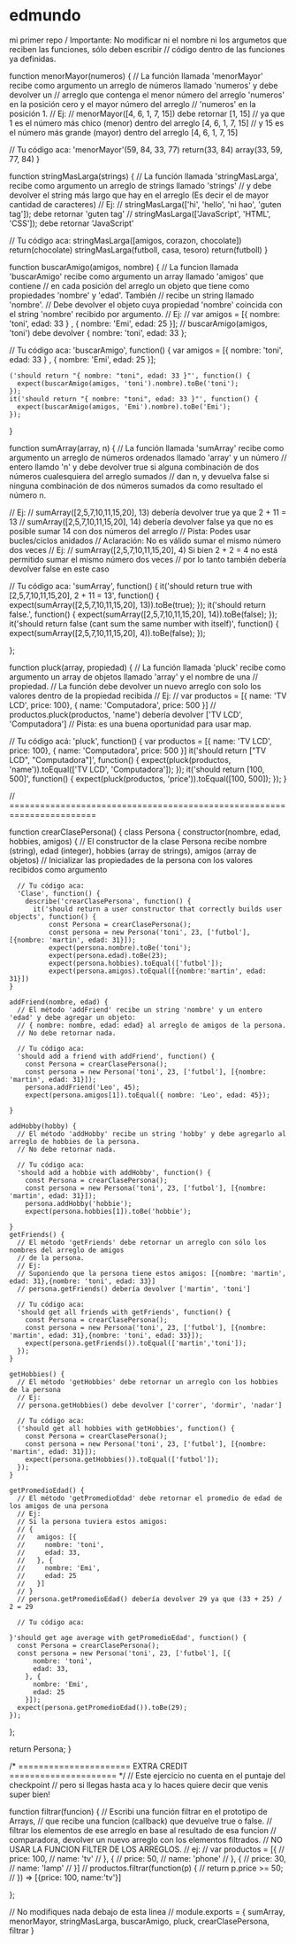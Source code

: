 # edmundo
mi primer repo
/ Importante: No modificar ni el nombre ni los argumetos que reciben las funciones, sólo deben escribir
// código dentro de las funciones ya definidas.

function menorMayor(numeros) {
  // La función llamada 'menorMayor' recibe como argumento un arreglo de números llamado 'numeros' y debe devolver un
  // arreglo que contenga el menor número del arreglo 'numeros' en la posición cero y el mayor número del arreglo
  // 'numeros' en la posición 1.
  // Ej:
  // menorMayor([4, 6, 1, 7, 15]) debe retornar [1, 15]
  // ya que 1 es el número más chico (menor) dentro del arreglo [4, 6, 1, 7, 15]
  // y 15 es el número más grande (mayor) dentro del arreglo [4, 6, 1, 7, 15]

  // Tu código aca:
  'menorMayor'(59, 84, 33, 77)
  return(33, 84)
  array(33, 59, 77, 84)
}

function stringMasLarga(strings) {
  // La función llamada 'stringMasLarga', recibe como argumento un arreglo de strings llamado 'strings'
  // y debe devolver el string más largo que hay en el arreglo (Es decir el de mayor cantidad de caracteres)
  // Ej:
  // stringMasLarga(['hi', 'hello', 'ni hao', 'guten tag']); debe retornar 'guten tag'
  // stringMasLarga(['JavaScript', 'HTML', 'CSS']); debe retornar 'JavaScript'

  // Tu código aca:
stringMasLarga([amigos, corazon, chocolate])
return(chocolate)
stringMasLarga(futboll, casa, tesoro)
return(futboll)
}

function buscarAmigo(amigos, nombre) {
  // La funcion llamada 'buscarAmigo' recibe como argumento un array llamado 'amigos' que contiene
  // en cada posición del arreglo un objeto que tiene como propiedades 'nombre' y 'edad'. También
  // recibe un string llamado 'nombre'.
  // Debe devolver el objeto cuya propiedad 'nombre' coincida con el string 'nombre' recibido por argumento.
  // Ej:
  //  var amigos = [{ nombre: 'toni', edad: 33 } , { nombre: 'Emi', edad: 25 }];
  //  buscarAmigo(amigos, 'toni') debe devolver { nombre: 'toni', edad: 33 };

  // Tu código aca:
  'buscarAmigo', function() {
    var amigos = [{ nombre: 'toni', edad: 33 } , { nombre: 'Emi', edad: 25 }];

    ('should return "{ nombre: "toni", edad: 33 }"', function() {
      expect(buscarAmigo(amigos, 'toni').nombre).toBe('toni');
    });
    it('should return "{ nombre: "toni", edad: 33 }"', function() {
      expect(buscarAmigo(amigos, 'Emi').nombre).toBe('Emi');
    });
}

function sumArray(array, n) {
  // La función llamada 'sumArray' recibe como argumento un arreglo de números ordenados llamado 'array' y un número
  // entero llamdo 'n' y debe devolver true si alguna combinación de dos números cualesquiera del arreglo sumados
  // dan n, y devuelva false si ninguna combinación de dos números sumados da como resultado el número n.

  // Ej:
  // sumArray([2,5,7,10,11,15,20], 13)  debería devolver true ya que 2 + 11 = 13
  // sumArray([2,5,7,10,11,15,20], 14)  debería devolver false ya que no es posible sumar 14 con dos números del arreglo
  // Pista: Podes usar bucles/ciclos anidados
  // Aclaración: No es válido sumar el mismo número dos veces
  // Ej:
  // sumArray([2,5,7,10,11,15,20], 4)  Si bien 2 + 2 = 4 no está permitido sumar el mismo número dos veces
  // por lo tanto también debería devolver false en este caso

  // Tu código aca:
  'sumArray', function() {
    it('should return true with [2,5,7,10,11,15,20], 2 + 11 = 13', function() {
      expect(sumArray([2,5,7,10,11,15,20], 13)).toBe(true);
    });
    it('should return false.', function() {
      expect(sumArray([2,5,7,10,11,15,20], 14)).toBe(false);
    });
    it('should return false (cant sum the same number with itself)', function() {
      expect(sumArray([2,5,7,10,11,15,20], 4)).toBe(false);
    });

};

function pluck(array, propiedad) {
  // La función llamada 'pluck' recibe como argumento un array de objetos llamado 'array' y el nombre de una
  // propiedad.
  // La función debe devolver un nuevo arreglo con solo los valores dentro de la propiedad recibida
  // Ej:
  // var productos = [{ name: 'TV LCD', price: 100}, { name: 'Computadora', price: 500 }]
  // productos.pluck(productos, 'name') debería devolver ['TV LCD', 'Computadora']
  // Pista: es una buena oportunidad para usar map.

  // Tu código acá:
  'pluck', function() {
    var productos = [{ name: 'TV LCD', price: 100}, { name: 'Computadora', price: 500 }]
    it('should return ["TV LCD", "Computadora"]', function() {
      expect(pluck(productos, 'name')).toEqual(['TV LCD', 'Computadora']);
    });
    it('should return [100, 500]', function() {
      expect(pluck(productos, 'price')).toEqual([100, 500]);
    });
}

// =======================================================================


function crearClasePersona() {
  class Persona {
    constructor(nombre, edad, hobbies, amigos) {
      // El constructor de la clase Persona recibe nombre (string), edad (integer), hobbies (array de strings), amigos (array de objetos)
      // Inicializar las propiedades de la persona con los valores recibidos como argumento

      // Tu código aca:
      'Clase', function() {
        describe('crearClasePersona', function() {
          it('should return a user constructor that correctly builds user objects', function() {
              const Persona = crearClasePersona();
              const persona = new Persona('toni', 23, ['futbol'], [{nombre: 'martin', edad: 31}]);
              expect(persona.nombre).toBe('toni');
              expect(persona.edad).toBe(23);
              expect(persona.hobbies).toEqual(['futbol']);
              expect(persona.amigos).toEqual([{nombre:'martin', edad: 31}])
    }

    addFriend(nombre, edad) {
      // El método 'addFriend' recibe un string 'nombre' y un entero 'edad' y debe agregar un objeto:
      // { nombre: nombre, edad: edad} al arreglo de amigos de la persona.
      // No debe retornar nada.

      // Tu código aca:
      'should add a friend with addFriend', function() {
        const Persona = crearClasePersona();
        const persona = new Persona('toni', 23, ['futbol'], [{nombre: 'martin', edad: 31}]);
        persona.addFriend('Leo', 45);
        expect(persona.amigos[1]).toEqual({ nombre: 'Leo', edad: 45});
    
    }

    addHobby(hobby) {
      // El método 'addHobby' recibe un string 'hobby' y debe agregarlo al arreglo de hobbies de la persona.
      // No debe retornar nada.

      // Tu código aca:
      'should add a hobbie with addHobby', function() {
        const Persona = crearClasePersona();
        const persona = new Persona('toni', 23, ['futbol'], [{nombre: 'martin', edad: 31}]);
        persona.addHobby('hobbie');
        expect(persona.hobbies[1]).toBe('hobbie');
    
    }
    getFriends() {
      // El método 'getFriends' debe retornar un arreglo con sólo los nombres del arreglo de amigos
      // de la persona.
      // Ej:
      // Suponiendo que la persona tiene estos amigos: [{nombre: 'martin', edad: 31},{nombre: 'toni', edad: 33}]
      // persona.getFriends() debería devolver ['martin', 'toni']

      // Tu código aca:
      'should get all friends with getFriends', function() {
        const Persona = crearClasePersona();
        const persona = new Persona('toni', 23, ['futbol'], [{nombre: 'martin', edad: 31},{nombre: 'toni', edad: 33}]);
        expect(persona.getFriends()).toEqual(['martin','toni']);
      });
    }

    getHobbies() {
      // El método 'getHobbies' debe retornar un arreglo con los hobbies de la persona
      // Ej:
      // persona.getHobbies() debe devolver ['correr', 'dormir', 'nadar']

      // Tu código aca:
      ('should get all hobbies with getHobbies', function() {
        const Persona = crearClasePersona();
        const persona = new Persona('toni', 23, ['futbol'], [{nombre: 'martin', edad: 31}]);
        expect(persona.getHobbies()).toEqual(['futbol']);
      });
    }

    getPromedioEdad() {
      // El método 'getPromedioEdad' debe retornar el promedio de edad de los amigos de una persona
      // Ej:
      // Si la persona tuviera estos amigos:
      // {
      //   amigos: [{
      //     nombre: 'toni',
      //     edad: 33,
      //   }, {
      //     nombre: 'Emi',
      //     edad: 25
      //   }]
      // }
      // persona.getPromedioEdad() debería devolver 29 ya que (33 + 25) / 2 = 29

      // Tu código aca:

    }'should get age average with getPromedioEdad', function() {
      const Persona = crearClasePersona();
      const persona = new Persona('toni', 23, ['futbol'], [{
          nombre: 'toni',
          edad: 33,
        }, {
          nombre: 'Emi',
          edad: 25
        }]);
      expect(persona.getPromedioEdad()).toBe(29);
    });
  };

  return Persona;
}

/* ====================== EXTRA CREDIT ===================== */
// Este ejercicio no cuenta en el puntaje del checkpoint
// pero si llegas hasta aca y lo haces quiere decir que venis super bien!

function filtrar(funcion) {
  // Escribi una función filtrar en el prototipo de Arrays,
  // que recibe una funcion (callback) que devuelve true o false.
  // filtrar los elementos de ese arreglo en base al resultado de esa funcion
  // comparadora, devolver un nuevo arreglo con los elementos filtrados.
  // NO USAR LA FUNCION FILTER DE LOS ARREGLOS.
  // ej:
  // var productos = [{
  //   price: 100,
  //   name: 'tv'
  // }, {
  //   price: 50,
  //   name: 'phone'
  // }, {
  //   price: 30,
  //   name: 'lamp'
  // }]
  // productos.filtrar(function(p) {
  //   return p.price >= 50;
  // }) => [{price: 100, name:'tv'}]

};

// No modifiques nada debajo de esta linea
//
module.exports = {
  sumArray,
  menorMayor,
  stringMasLarga,
  buscarAmigo,
  pluck,
  crearClasePersona,
  filtrar
}
